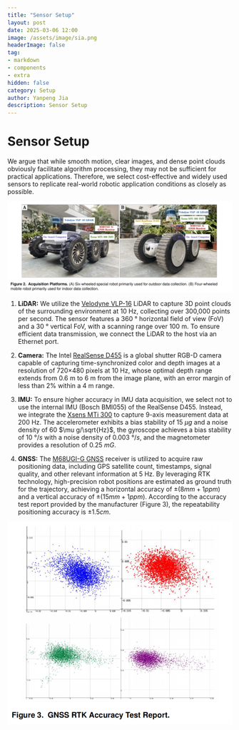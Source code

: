 ```yaml
---
title: "Sensor Setup"
layout: post
date: 2025-03-06 12:00
image: /assets/image/sia.png
headerImage: false
tag:
- markdown
- components
- extra
hidden: false
category: Setup
author: Yanpeng Jia
description: Sensor Setup
---
```


# Sensor Setup

We argue that while smooth motion, clear images, and dense point clouds obviously facilitate algorithm processing, they may not be sufficient for practical applications. Therefore, we select cost-effective and widely used sensors to replicate real-world robotic application conditions as closely as possible.

![figure](../../assets/image/figure2.png)

1. **LiDAR:** We utilize the [Velodyne VLP-16](https://ouster.com/products/hardware/vlp-16) LiDAR to capture 3D point clouds of the surrounding environment at 10 Hz, collecting over 300,000 points per second. The sensor features a 360 ° horizontal field of view (FoV) and a 30 ° vertical FoV, with a scanning range over 100 m. To ensure efficient data transmission, we connect the LiDAR to the host via an Ethernet port.

2. **Camera:** The Intel [RealSense D455](https://www.intelrealsense.com/depth-camera-d455/) is a global shutter RGB-D camera capable of capturing time-synchronized color and depth images at a resolution of 720×480 pixels at 10 Hz, whose optimal depth range extends from 0.6 m to 6 m from the image plane, with an error margin of less than 2% within a 4 m range.

3. **IMU:** To ensure higher accuracy in IMU data acquisition, we select not to use the internal IMU (Bosch BMI055) of the RealSense D455. Instead, we integrate the [Xsens MTi 300](https://www.xsens.com/hubfs/Downloads/Leaflets/MTi-300.pdf) to capture 9-axis measurement data at 200 Hz. The accelerometer exhibits a bias stability of 15 $\mu g$ and a noise density of 60 $\mu g/\sqrt{Hz}$, the gyroscope achieves a bias stability of 10 $°/s$ with a noise density of 0.003 $°/s$, and the magnetometer provides a resolution of 0.25 $mG$.

4. **GNSS:** The [M68UGI-G GNSS](https://www.devecent.com/M68.html) receiver is utilized to acquire raw positioning data, including GPS satellite count, timestamps, signal quality, and other relevant information at 5 Hz. By leveraging RTK technology, high-precision robot positions are estimated as ground truth for the trajectory, achieving a horizontal accuracy of $\pm(8mm+1ppm)$ and a vertical accuracy of $\pm(15mm+1ppm)$. According to the accuracy test report provided by the manufacturer (Figure 3), the repeatability positioning accuracy is $\pm1.5cm$.

![figure](../../assets/image/figure3.png#pic_center)
